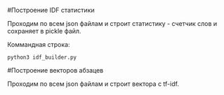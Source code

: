 #Построение IDF статистики

Проходим по всем json файлам и строит статистику - счетчик слов и сохраняет в
pickle файл.

Коммандная строка:
```
python3 idf_builder.py
```

#Построение векторов абзацев

Проходим по всем json файлам и строит вектора с tf-idf.

